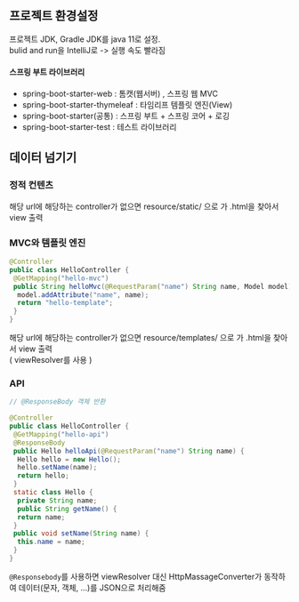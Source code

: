 ## 프로젝트 환경설정
프로젝트 JDK, Gradle JDK를 java 11로 설정.   
bulid and run을 IntelliJ로 -> 실행 속도 빨라짐   
#### 스프링 부트 라이브러리
* spring-boot-starter-web : 톰캣(웹서버) , 스프링 웹 MVC
* spring-boot-starter-thymeleaf : 타임리프 템플릿 엔진(View)
* spring-boot-starter(공통) : 스프링 부트 + 스프링 코어 + 로깅
* spring-boot-starter-test : 테스트 라이브러리
## 데이터 넘기기
### 정적 컨텐츠
해당 url에 해당하는 controller가 없으면 resource/static/ 으로 가 .html을 찾아서 view 출력
### MVC와 템플릿 엔진
```java
@Controller
public class HelloController {
 @GetMapping("hello-mvc")
 public String helloMvc(@RequestParam("name") String name, Model model) {
  model.addAttribute("name", name);
  return "hello-template";
 }
}
```
해당 url에 해당하는 controller가 없으면 resource/templates/ 으로 가 .html을 찾아서 view 출력    
( viewResolver를 사용 )
### API
```java
// @ResponseBody 객체 반환

@Controller
public class HelloController {
 @GetMapping("hello-api")
 @ResponseBody
 public Hello helloApi(@RequestParam("name") String name) {
  Hello hello = new Hello();
  hello.setName(name);
  return hello;
 }
 static class Hello {
  private String name;
  public String getName() {
  return name;
 }
 public void setName(String name) {
  this.name = name;
 }
}
```
```@Responsebody```를 사용하면 viewResolver 대신 HttpMassageConverter가 동작하여 데이터(문자, 객체, ...)를 JSON으로 처리해줌
